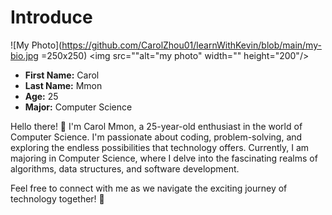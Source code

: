 # Introduce

![My Photo](https://github.com/CarolZhou01/learnWithKevin/blob/main/my-bio.jpg =250x250)
<img src=""alt="my photo" width="" height="200"/>
- **First Name:** Carol
- **Last Name:** Mmon
- **Age:** 25
- **Major:** Computer Science

Hello there! 👋 I'm Carol Mmon, a 25-year-old enthusiast in the world of Computer Science. I'm passionate about coding, problem-solving, and exploring the endless possibilities that technology offers. Currently, I am majoring in Computer Science, where I delve into the fascinating realms of algorithms, data structures, and software development.

Feel free to connect with me as we navigate the exciting journey of technology together! 🚀


